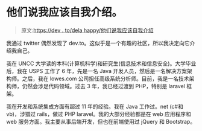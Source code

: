 # 他们说我应该自我介绍。

> 原文:[https://dev . to/dela happy/他们说我应该自我介绍](https://dev.to/delahappy/they-said-i-should-introduce-myself)

我通过 twitter 偶然发现了 dev.to。这似乎是一个有趣的社区，所以我决定向它介绍我自己。

我在 UNCC 大学读的本科(计算机科学)和研究生(信息技术和信息安全)。大学毕业后，我在 USPS 工作了 6 年，先是一名 Java 开发人员，然后是一名解决方案架构师。之后，我在 lowes.com 公司担任高级系统分析师。目前，我是一名技术架构师，仍然会涉足代码领域。过去 3 年，我已经过渡到 PHP，特别是 laravel 框架。

我在开发和系统集成方面有超过 11 年的经验。我在 Java 工作过。net (c#和 vb)，涉猎过 rails，做过 PHP laravel。我的大部分经验都是在 web 应用程序和 web 服务方面。我主要从事后端开发，但也在前端使用过 jQuery 和 Bootstrap。